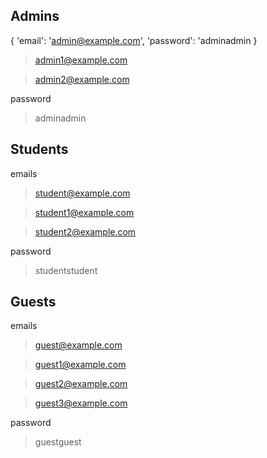 ## Admins

{
    'email': 'admin@example.com',
    'password': 'adminadmin
}

> admin1@example.com

> admin2@example.com

password
> adminadmin


## Students


emails
> student@example.com

> student1@example.com

> student2@example.com

password
> studentstudent



## Guests


emails
> guest@example.com

> guest1@example.com

> guest2@example.com

> guest3@example.com

password
> guestguest